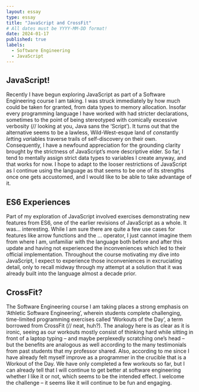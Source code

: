 ```yaml
---
layout: essay
type: essay
title: "JavaScript and CrossFit"
# All dates must be YYYY-MM-DD format!
date: 2024-01-17
published: true
labels:
  - Software Engineering
  - JavaScript
---
```


## JavaScript!
Recently I have begun exploring JavaScript as part of a Software Engineering course I am taking. I was struck immediately by how much could be taken for granted, from data types to memory allocation. Insofar every programming language I have worked with had stricter declarations, sometimes to the point of being stereotyped with comically excessive verbosity (// looking at you, Java sans the ‘Script’). It turns out that the alternative seems to be a lawless, Wild-West-esque land of *const*antly *let*ting *var*iables traverse trails of self-discovery on their own. Consequently, I have a newfound appreciation for the grounding clarity brought by the strictness of JavaScript’s more descriptive elder. 
So far, I tend to mentally assign strict data types to variables I create anyway, and that works for now. I hope to adapt to the looser restrictions of JavaScript as I continue using the language as that seems to be one of its strengths once one gets accustomed, and I would like to be able to take advantage of it. 
## ES6 Experiences
Part of my exploration of JavaScript involved exercises demonstrating new features from ES6, one of the earlier revisions of JavaScript as a whole. It was… interesting. While I am sure there are quite a few use cases for features like arrow functions and the … operator, I just cannot imagine them from where I am, unfamiliar with the language both before and after this update and having not experienced the inconveniences which led to their official implementation. Throughout the course motivating my dive into JavaScript, I expect to experience those inconveniences in excruciating detail, only to recall midway through my attempt at a solution that it was already built into the language almost a decade prior. 
## CrossFit?
The Software Engineering course I am taking places a strong emphasis on ‘Athletic Software Engineering’, wherein students complete challenging, time-limited programming exercises called ‘Workouts of the Day’, a term borrowed from CrossFit (// neat, huh?). The analogy here is as clear as it is ironic, seeing as our workouts mostly consist of thinking hard while sitting in front of a laptop typing – and maybe perplexedly scratching one’s head – but the benefits are analogous as well according to the many testimonials from past students that my professor shared. Also, according to me since I have already felt myself improve as a programmer in the crucible that is a Workout of the Day. We have only completed a few workouts so far, but I can already tell that I will continue to get better at software engineering whether I like it or not, which seems to be the intended effect. I welcome the challenge – it seems like it will continue to be fun and engaging.
